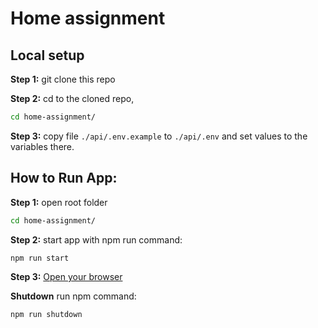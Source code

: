 # Home assignment
## Local setup
**Step 1:** git clone this repo

**Step 2:** cd to the cloned repo,
```bash
cd home-assignment/
```  

**Step 3:** copy file `./api/.env.example` to `./api/.env` and set values to the variables there.  

## How to Run App:
**Step 1:** open root folder
```bash
cd home-assignment/
``` 

**Step 2:** start app with npm run command:
```bash
npm run start
```  

**Step 3:** [Open your browser](http://localhost:3001)

**Shutdown** run npm command:
```bash
npm run shutdown
```  
